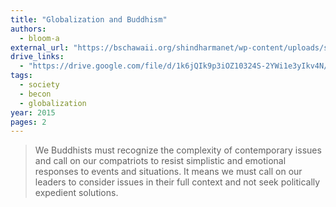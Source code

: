 ```yaml
---
title: "Globalization and Buddhism"
authors:
  - bloom-a
external_url: "https://bschawaii.org/shindharmanet/wp-content/uploads/sites/3/2015/02/Bloom-Globalization.pdf"
drive_links:
  - "https://drive.google.com/file/d/1k6jQIk9p3iOZ10324S-2YWi1e3yIkv4N/view?usp=drivesdk"
tags:
  - society
  - becon
  - globalization
year: 2015
pages: 2
---
```


> We Buddhists must recognize the complexity of contemporary issues and call on our 
compatriots to resist simplistic and emotional responses to events and situations. It means 
we must call on our leaders to consider issues in their full context and not seek politically 
expedient solutions.


